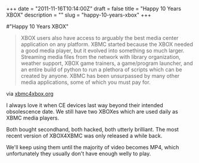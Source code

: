 +++
date = "2011-11-16T10:14:00Z"
draft = false
title = "Happy 10 Years XBOX"
description = ""
slug = "happy-10-years-xbox"
+++

#"Happy 10 Years XBOX"


 <p>
<div class="posterous_bookmarklet_entry">
<blockquote class="posterous_medium_quote">XBOX users also have access to arguably the best media center application on any platform. XBMC started because the XBOX needed a good media player, but it evolved into something so much larger. Streaming media files from the network with library organization, weather support, XBOX game trainers, a game/program launcher, and an entire build of python to run a plethora of scripts which can be created by anyone. XBMC has been unsurpassed by many other media applications, some of which you must pay for.</blockquote>
<div class="posterous_quote_citation">via <a href="http://www.xbmc4xbox.org/happy-10-years-xbox">xbmc4xbox.org</a></div>
<p>I always love it when CE devices last way beyond their intended obsolescence date. We still have two XBOXes which are used daily as XBMC media players.</p>
<p>Both bought secondhand, both hacked, both utterly brilliant. The most recent version of XBOX4XBMC was only released a while back.</p>
<p>We'll keep using them until the majority of video becomes MP4, which unfortunately they usually don't have enough welly to play.</p>
</div>
</p>
 
